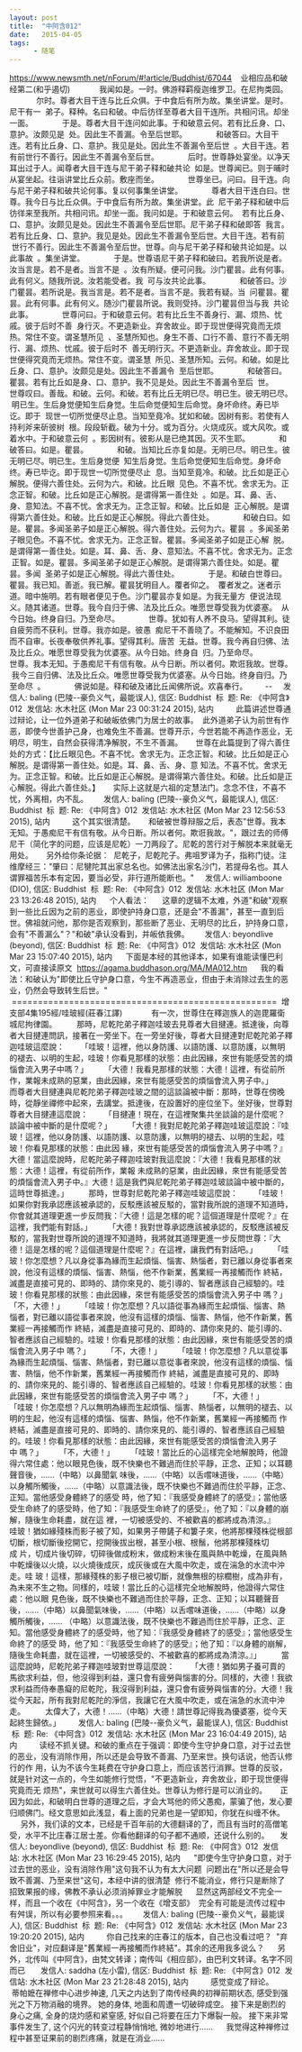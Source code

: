 ```yaml
---
layout: post
title:  "中阿含012"
date:   2015-04-05
tags:
      - 随笔
---
```



https://www.newsmth.net/nForum/#!article/Buddhist/67044
 
 业相应品和破经第二(和乎遏切)
   
 　　我闻如是。一时。佛游释羁瘦迦维罗卫。在尼拘类园。
   
 　　尔时。尊者大目干连与比丘众俱。于中食后有所为故。集坐讲堂。是时。尼干有一
 弟子。释种。名曰和破。中后彷徉至尊者大目干连所。共相问讯。却坐一面。
   
 　　于是。尊者大目干连问如此事。于和破意云何。若有比丘身、口、意护。汝颇见是
 处。因此生不善漏。令至后世耶。
   
 　　和破答曰。大目干连。若有比丘身、口、意护。我见是处。因此生不善漏令至后世
 。大目干连。若有前世行不善行。因此生不善漏令至后世。
   
 　　后时。世尊静处宴坐。以净天耳出过于人。闻尊者大目干连与尼干弟子释和破共论
 如是。世尊闻已。则于晡时从宴坐起。往诣讲堂比丘众前。敷座而坐。
   
 　　世尊坐已。问曰。目干连。向与尼干弟子释和破共论何事。复以何事集坐讲堂。
   
 　　尊者大目干连白曰。世尊。我今日与比丘众俱。于中食后有所为故。集坐讲堂。此
 尼干弟子释和破中后彷徉来至我所。共相问讯。却坐一面。我问如是。于和破意云何。
 若有比丘身、口、意护。汝颇见是处。因此生不善漏令至后世耶。尼干弟子释和破即答
 我言。若有比丘身、口、意护。我见是处。因此生不善漏令至后世。大目干连。若有前
 世行不善行。因此生不善漏令至后世。世尊。向与尼干弟子释和破共论如是。以此事故
 。集坐讲堂。
   
 　　于是。世尊语尼干弟子释和破曰。若我所说是者。汝当言是。若不是者。当言不是
 。汝有所疑。便可问我。沙门瞿昙。此有何事。此有何义。随我所说。汝若能受者。我
 可与汝共论此事。
   
 　　和破答曰。沙门瞿昙。若所说是。我当言是。若不是者。当言不是。我若有疑。当
 问瞿昙。瞿昙。此有何事。此有何义。随沙门瞿昙所说。我则受持。沙门瞿昙但当与我
 共论此事。
   
 　　世尊问曰。于和破意云何。若有比丘生不善身行、漏、烦热、忧戚。彼于后时不善
 身行灭。不更造新业。弃舍故业。即于现世便得究竟而无烦热。常住不变。谓圣慧所见
 、圣慧所知也。身生不善、口行不善、意行不善无明行、漏、烦热、忧戚。彼于后时不
 善无明行灭。不更造新业。弃舍故业。即于现世便得究竟而无烦热。常住不变。谓圣慧
 所见、圣慧所知。云何。和破。如是比丘身、口、意护。汝颇见是处。因此生不善漏令
 至后世耶。
   
 　　和破答曰。瞿昙。若有比丘如是身、口、意护。我不见是处。因此生不善漏令至后
 世。
   
 　　世尊叹曰。善哉。和破。云何。和破。若有比丘无明已尽。明已生。彼无明已尽。
 明已生。生后身觉便知生后身觉。生后命觉便知生后命觉。身坏命终。寿已毕讫。即于
 现世一切所觉便尽止息。当知至竟冷。犹如和破。因树有影。若使有人持利斧来斫彼树
 根。段段斩截。破为十分。或为百分。火烧成灰。或大风吹。或着水中。于和破意云何
 。影因树有。彼影从是已绝其因。灭不生耶。
   
 　　和破答曰。如是。瞿昙。
   
 　　和破。当知比丘亦复如是。无明已尽。明已生。彼无明已尽。明已生。生后身觉便
 知生后身觉。生后命觉便知生后命觉。身坏命终。寿已毕讫。即于现世一切所觉便尽止
 息。当知至竟冷。和破。比丘如是正心解脱。便得六善住处。云何为六。和破。比丘眼
 见色。不喜不忧。舍求无为。正念正智。和破。比丘如是正心解脱。是谓得第一善住处
 。如是。耳、鼻、舌、身、意知法。不喜不忧。舍求无为。正念正智。和破。比丘如是
 正心解脱。是谓得第六善住处。和破。比丘如是正心解脱。得此六善住处。
   
 　　和破白曰。如是。瞿昙。多闻圣弟子如是正心解脱。得六善住处。云何为六。瞿昙
 。多闻圣弟子眼见色。不喜不忧。舍求无为。正念正智。瞿昙。多闻圣弟子如是正心解
 脱。是谓得第一善住处。如是。耳、鼻、舌、身、意知法。不喜不忧。舍求无为。正念
 正智。如是。瞿昙。多闻圣弟子如是正心解脱。是谓得第六善住处。如是。瞿昙。多闻
 圣弟子如是正心解脱。得此六善住处。
   
 　　于是。和破白世尊曰。瞿昙。我已知。善逝。我已解。瞿昙犹明目人。覆者仰之。
 覆者发之。迷者示道。暗中施明。若有眼者便见于色。沙门瞿昙亦复如是。为我无量方
 便说法现义。随其诸道。世尊。我今自归于佛、法及比丘众。唯愿世尊受我为优婆塞。
 从今日始。终身自归。乃至命尽。
   
 　　世尊。犹如有人养不良马。望得其利。徒自疲劳而不获利。世尊。我亦如是。彼愚
 痴尼干不善晓了。不能解知。不识良田而不自审。长夜奉敬供养礼事。望得其利。唐苦
 无益。世尊。我今再自归佛、法及比丘众。唯愿世尊受我为优婆塞。从今日始。终身自
 归。乃至命尽。
   
 　　世尊。我本无知。于愚痴尼干有信有敬。从今日断。所以者何。欺诳我故。世尊。
 我今三自归佛、法及比丘众。唯愿世尊受我为优婆塞。从今日始。终身自归。乃至命尽
 。
   
 　　佛说如是。释和破及诸比丘闻佛所说。欢喜奉行。  
   
 \--
  
 发信人: baling (巴陵\--豪负义气，最能误人), 信区: Buddhist
 标  题: Re: 《中阿含》012
 发信站: 水木社区 (Mon Mar 23 00:31:24 2015), 站内
   
   
 此篇讲述世尊通过辩论，让一位外道弟子和破皈依佛门为居士的故事。
 此外道弟子认为前世有作恶，即使今世善护己身，也难免生不善漏。世尊开示，今世若能不再造作恶业，无明尽，明生，自然会获得清净解脱，不生不善漏。
   
 世尊在此篇提到了得六善住处的方式：【比丘眼见色。不喜不忧。舍求无为。正念正智。和破。比丘如是正心解脱。是谓得第一善住处。如是。耳、鼻、舌、身、意 知法。不喜不忧。舍求无为。正念正智。和破。比丘如是正心解脱。是谓得第六善住处。和破。比丘如是正心解脱。得此六善住处。】
   
 实际上这就是六祖的定慧法门。念念不住，不喜不忧，外离相，内不乱。
  
 
 发信人: baling (巴陵\--豪负义气，最能误人), 信区: Buddhist
 标  题: Re: 《中阿含》012
 发信站: 水木社区 (Mon Mar 23 12:56:53 2015), 站内
   
   
 这个其实很清楚。
   
 和破被世尊辩服之后，表态"世尊。我本无知。于愚痴尼干有信有敬。从今日断。所以者何。欺诳我故。"，跟过去的师傅尼干（简化字的问题，应该是尼乾）一刀两段了。尼乾的苦行对于解脱本来就毫无用处。
   
 另外给你条论据：
 尼乾子，尼乾陀子。弗咀罗译为子，指称门徒。注维摩经三："肇曰：尼犍陀其出家总名也。如佛法出家名沙门，若提母名也。其人谓罪福苦乐本有定因，要当必受，非行道所能断也。"
  
 发信人: williamboone (DIO), 信区: Buddhist
 标  题: Re: 《中阿含》012
 发信站: 水木社区 (Mon Mar 23 13:26:48 2015), 站内
   
 个人看法：
   
 这章的逻辑不太难，外道"和破"观察到一些比丘因为之前的恶业，即使护持身口意，还是会"不善漏"，甚至一直到后世。佛祖就问他，那你是否观察到，那些断了恶业、无明尽的比丘，护持身口意，会有"不善漏么"？"和破"承认没看到，并皈依我佛。  
  
 发信人: beyondlive (beyond), 信区: Buddhist
 标  题: Re: 《中阿含》012
 发信站: 水木社区 (Mon Mar 23 15:07:40 2015), 站内
   
 下面是本经的其他译本，如果有谁能读懂巴利文，可直接读原文
 <https://agama.buddhason.org/MA/MA012.htm>
   
 我的看法：和破认为"即使比丘守护身口意，今生不再造恶业，但由于未消除过去生的恶业，仍然会导致转生后世。"
   
   
 ===================================================
 增支部4集195經/哇玻經(莊春江譯)
   
 　　有一次，世尊住在釋迦族人的迦毘羅衛城尼拘律園。
 　　那時，尼乾陀弟子釋迦哇玻去見尊者大目揵連。抵達後，向尊者大目揵連問訊，接著在一旁坐下。在一旁坐好後，尊者大目揵連對尼乾陀弟子釋迦哇玻這麼說：
 　　「哇玻！這裡，他以身防護、以語防護、以意防護，以無明的褪去、以明的生起，哇玻！你看見那樣的狀態：由此因緣，來世有能感受苦的煩惱會流入男子中嗎？」
 　　「大德！我看見那樣的狀態：大德！這裡，有從前所作，業報未成熟的惡業，由此因緣，來世有能感受苦的煩惱會流入男子中。」
 　　而尊者大目揵連與尼乾陀弟子釋迦哇玻之間的這談論被中斷：那時，世尊在傍晚時，從靜坐禪修中起來，去講堂。抵達後，在設置好的座位坐下。坐好後，世尊對尊者大目揵連這麼說：
 　　「目揵連！現在，在這裡聚集共坐談論的是什麼呢？談論中被中斷的是什麼呢？」
 　　「大德！我對尼乾陀弟子釋迦哇玻這麼說：『哇玻！這裡，他以身防護、以語防護、以意防護，以無明的褪去、以明的生起，哇玻！你看見那樣的狀態：由此因 緣，來世有能感受苦的煩惱會流入男子中嗎？』大德！當這麼說時，尼乾陀弟子釋迦哇玻對我這麼說：『大德！我看見那樣的狀態：大德！這裡，有從前所作，業報 未成熟的惡業，由此因緣，來世有能感受苦的煩惱會流入男子中。』大德！這是我們與尼乾陀弟子釋迦哇玻談論中被中斷的，這時世尊抵達。」
 　　那時，世尊對尼乾陀弟子釋迦哇玻這麼說：
 　　「哇玻！如果你對我承認應該被承認的，反駁應該被反駁的，當對我所說的道理不知道時，你會就其道理更進一步反問我：『大德！這是怎樣的呢？這個道理是什麼呢？』在這裡，我們能有對話。」
 　　「大德！我對世尊承認應該被承認的，反駁應該被反駁的，當我對世尊所說的道理不知道時，我將就其道理更進一步反問世尊：『大德！這是怎樣的呢？這個道理是什麼呢？』在這裡，讓我們有對話吧。」
 　　「哇玻！你怎麼想？凡以身從事為緣而生起煩惱、惱害、熱惱者，對已離以身從事者來說，他沒有這樣的煩惱、惱害、熱惱，他不作新業，舊業經一再接觸而作 終結，滅盡是直接可見的、即時的、請你來見的、能引導的、智者應該自己經驗的。哇玻！你看見那樣的狀態：由此因緣，來世有能感受苦的煩惱會流入男子中 嗎？」
 　　「不，大德！」
 　　「哇玻！你怎麼想？凡以語從事為緣而生起煩惱、惱害、熱惱者，對已離以語從事者來說，他沒有這樣的煩惱、惱害、熱惱，他不作新業，舊業經一再接觸而作 終結，滅盡是直接可見的、即時的、請你來見的、能引導的、智者應該自己經驗的。哇玻！你看見那樣的狀態：由此因緣，來世有能感受苦的煩惱會流入男子中 嗎？」
 　　「不，大德！」
 　　「哇玻！你怎麼想？凡以意從事為緣而生起煩惱、惱害、熱惱者，對已離以意從事者來說，他沒有這樣的煩惱、惱害、熱惱，他不作新業，舊業經一再接觸而作 終結，滅盡是直接可見的、即時的、請你來見的、能引導的、智者應該自己經驗的。哇玻！你看見那樣的狀態：由此因緣，來世有能感受苦的煩惱會流入男子中 嗎？」
 　　「不，大德！」
 　　「哇玻！你怎麼想？凡以無明為緣而生起煩惱、惱害、熱惱者，以無明的褪去、以明的生起，他沒有這樣的煩惱、惱害、熱惱，他不作新業，舊業經一再接觸而 作終結，滅盡是直接可見的、即時的、請你來見的、能引導的、智者應該自己經驗的。哇玻！你看見那樣的狀態：由此因緣，來世有能感受苦的煩惱會流入男子中 嗎？」
 　　「不，大德！」
 　　「哇玻！當比丘的心這樣完全地解脫時，他證得六常住處：他以眼見色後，既不快樂也不難過而住於平靜，正念、正知；以耳聽聲音後，......（中略）以鼻聞氣 味後，......（中略）以舌嚐味道後，......（中略）以身觸所觸後，......（中略）以意識法後，既不快樂也不難過而住於平靜，正念、正知。當他感受身體終了的感受 時，他了知：『我感受身體終了的感受』；當他感受生命終了的感受時，他了知：『我感受生命終了的感受』，他了知：『以身體的崩解，隨後生命耗盡，就在這 裡，一切被感受的、不被歡喜的都將成為清涼。』
 　　哇玻！猶如緣殘株而影子被了知，如果男子帶鏟子和簍子來，他將那棵殘株從根部切斷，根切斷後挖開它，挖開後拔出根，甚至小根、根鬚，他將那棵殘株切成 片，切成片後切碎，切碎後做成粉末，做成粉末後在風與熱中乾燥，在風與熱中乾燥後以火燒，以火燒後成灰，成灰後或在大風中吹走，或在湍急的水流中沖走。哇 玻！這樣，那緣殘株的影子根已被切斷，就像無根的棕櫚樹，成為非有，為未來不生之物。同樣的，哇玻！當比丘的心這樣完全地解脫時，他證得六常住處：他以眼 見色後，既不快樂也不難過而住於平靜，正念、正知；以耳聽聲音後，......（中略）以鼻聞氣味後，......（中略）以舌嚐味道後，......（中略）以身觸所觸後，...... （中略）以意識法後，既不快樂也不難過而住於平靜，正念、正知。當他感受身體終了的感受時，他了知：『我感受身體終了的感受』；當他感受生命終了的感受 時，他了知：『我感受生命終了的感受』；他了知：『以身體的崩解，隨後生命耗盡，就在這裡，一切被感受的、不被歡喜的都將成為清涼。』」
 　　當這麼說時，尼乾陀弟子釋迦哇玻對世尊這麼說：
 　　「大德！猶如男子養可賣的馬欲求利益，但，他沒得到利益，還只會有疲勞與惱害的分。同樣的，大德！我欲求利益而侍奉愚癡的尼乾陀，我沒得到利益，還只會有疲勞與惱害的分。大德！我從今天起，所有我對尼乾陀的淨信，我讓它在大風中吹走，或在湍急的水流中沖走。
 　　太偉大了，大德！......（中略）大德！請世尊記得我為優婆塞，從今天起終生歸依。」
   
   发信人: baling (巴陵\--豪负义气，最能误人), 信区: Buddhist
 标  题: Re: 《中阿含》012
 发信站: 水木社区 (Mon Mar 23 16:04:49 2015), 站内
   
   
 读经不抓关键。和破的重点在于强调：即使今生守护身口意，对于过去世的恶业，没有消除作用，所以还是会导致不善漏、乃至来世。换句话说，他否认修行的作 用，认为不该今生耗费在守护身口意上，而应该苦行消罪。世尊的反驳，就是针对这一点的，今生如能修行觉悟，"不更造新业，弃舍故业，即于现世便得究竟而无 烦热"，来世就可以得生六善住处。世尊认为修行是可以消业的。
   
 正因为如此，和破明白世尊的道理之后，才会大骂他的师父愚痴，蒙骗了他，发心要归顺佛门。经文意思如此浅显，看上面的兄弟也是一望即知，你犹在纠缠不休。
   
 另外，我们读的文本，已经是千百年前的大德翻译的了，而且有当时的高僧笔受，水平不比庄春江居士差。你看他翻译的句子都不通顺，还说什么别的。
  
 发信人: beyondlive (beyond), 信区: Buddhist
 标  题: Re: 《中阿含》012
 发信站: 水木社区 (Mon Mar 23 16:29:45 2015), 站内
   
 "即使今生守护身口意，对于过去世的恶业，没有消除作用"这句我不认为有太大问题
 问题出在"所以还是会导致不善漏、乃至来世"这句，本经中讲的很清楚
 修行不能消业，修行只是断除了招致果报的缘，佛教不承认必须消掉罪业才能解脱
   
 显然这两部经文不完全一样，而且一个收在《中阿含》，另一个收在《增支部》
 完全有可能是流传过程中有舛误，所以有必要参照来看。。。
  
 
 发信人: baling (巴陵\--豪负义气，最能误人), 信区: Buddhist
 标  题: Re: 《中阿含》012
 发信站: 水木社区 (Mon Mar 23 19:20:20 2015), 站内
   
   
 你自己找来的庄春江的版本，自己也没看过吧？
 "弃舍旧业"，对应翻译是"舊業經一再接觸而作終結"。其余的还用我多说么？
   
 另外，北传叫《中阿含》，由梵文转译；南传叫《相应部》，由巴利文转译。名字不同而已
  
 
 发信人: saddha (左小雷), 信区: Buddhist
 标  题: Re: 《中阿含》012
 发信站: 水木社区 (Mon Mar 23 21:28:48 2015), 站内
   
   
 感觉变成了辩论。
   
 蒂帕嬷在禅修中心进步神速, 几天之内达到了南传经典的初禅前期状态, 感受到强光之下万物消融的境界。 她的身体, 地面和周遭一切破碎成空。 接下来是剧烈的身心之痛, 全身的烧灼感和紧窒感, 好似自己将要在压力下爆裂一般。 接下来非常事件发生了, 这个闪光的转变过程静悄悄地, 微妙地进行......
   
 我觉得这种禅修过程中甚至证果前的剧烈疼痛，就是在消业......
  
 

